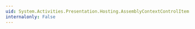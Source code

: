 ```yaml
---
uid: System.Activities.Presentation.Hosting.AssemblyContextControlItem.LocalAssemblyName
internalonly: False
---
```

